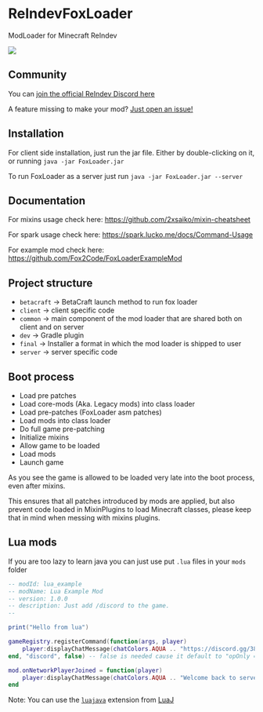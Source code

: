 # ReIndevFoxLoader

ModLoader for Minecraft ReIndev

[![](https://www.jitpack.io/v/com.fox2code/FoxLoader.svg)](https://www.jitpack.io/#com.fox2code/FoxLoader)

## Community

You can [join the official ReIndev Discord here](https://discord.gg/38Vfes6NpR)

A feature missing to make your mod? [Just open an issue!](https://github.com/Fox2Code/FoxLoader/issues)

## Installation

For client side installation, just run the jar file.
Either by double-clicking on it, or running `java -jar FoxLoader.jar`

To run FoxLoader as a server just run `java -jar FoxLoader.jar --server`

## Documentation

For mixins usage check here: https://github.com/2xsaiko/mixin-cheatsheet

For spark usage check here: https://spark.lucko.me/docs/Command-Usage

For example mod check here: https://github.com/Fox2Code/FoxLoaderExampleMod

## Project structure
- `betacraft` -> BetaCraft launch method to run fox loader
- `client` -> client specific code
- `common` -> main component of the mod loader that are shared both on client and on server
- `dev` -> Gradle plugin
- `final` -> Installer a format in which the mod loader is shipped to user
- `server` -> server specific code

## Boot process

- Load pre patches
- Load core-mods (Aka. Legacy mods) into class loader
- Load pre-patches (FoxLoader asm patches)
- Load mods into class loader
- Do full game pre-patching
- Initialize mixins
- Allow game to be loaded
- Load mods
- Launch game

As you see the game is allowed to be loaded very late into the boot process, even after mixins.

This ensures that all patches introduced by mods are applied, 
but also prevent code loaded in MixinPlugins to load Minecraft classes,
please keep that in mind when messing with mixins plugins.

## Lua mods

If you are too lazy to learn java you can just use put `.lua` files in your `mods` folder

```lua
-- modId: lua_example
-- modName: Lua Example Mod
-- version: 1.0.0
-- description: Just add /discord to the game.
--

print("Hello from lua")

gameRegistry.registerCommand(function(args, player)
    player:displayChatMessage(chatColors.AQUA .. "https://discord.gg/38Vfes6NpR")
end, "discord", false) -- false is needed cause it default to "opOnly = true"

mod.onNetworkPlayerJoined = function(player)
    player:displayChatMessage(chatColors.AQUA .. "Welcome back to server name!")
end
```

Note: You can use the [`luajava`](https://github.com/luaj/luaj#user-content-luajava) extension from [LuaJ](https://github.com/luaj/luaj)
